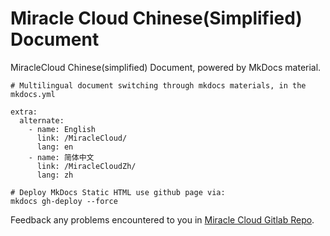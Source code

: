 # Miracle Cloud Chinese(Simplified) Document

MiracleCloud Chinese(simplified) Document, powered by MkDocs material.

```
# Multilingual document switching through mkdocs materials, in the mkdocs.yml

extra:
  alternate:
    - name: English
      link: /MiracleCloud/ 
      lang: en
    - name: 简体中文
      link: /MiracleCloudZh/
      lang: zh

# Deploy MkDocs Static HTML use github page via:
mkdocs gh-deploy --force
```

Feedback any problems encountered to you in [Miracle Cloud Gitlab Repo](https://git.miracle.ac.cn/Pretest/miracle_cloud/-/issues).
